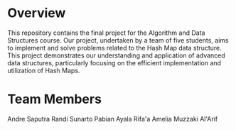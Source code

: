 # Overview 
This repository contains the final project for the Algorithm and Data Structures course. Our project, undertaken by a team of five students, aims to implement and solve problems related to the Hash Map data structure. This project demonstrates our understanding and application of advanced data structures, particularly focusing on the efficient implementation and utilization of Hash Maps.

# Team Members
Andre Saputra 
Randi Sunarto
Pabian Ayala
Rifa'a Amelia
Muzzaki Al'Arif
